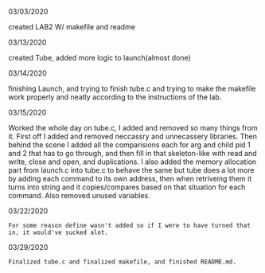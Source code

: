 03/03/2020
  
  created LAB2 W/ makefile and readme
  
03/13/2020
 
 created Tube, added more logic to launch(almost done)
  
03/14/2020 
 
 finishing Launch, and trying to finish tube.c and trying to make the makefile work properly and neatly according to the instructions of the lab.

03/15/2020

  Worked the whole day on tube.c, I added and removed so many things from it. First off I added and removed neccassry and unnecassery libraries. Then behind the scene I added all the comparisions each for arg and child pid 1 and 2 that has to go through, and then fill in that skeleton-like with read and write, close and open, and duplications. I also added the memory allocation part from launch.c into tube.c to behave the same but tube does a lot more by adding each command to its own address, then when retriveing them it turns into string and it copies/compares based on that situation for each command. Also removed unused variables.
  
  
 03/22/2020
  
    For some reason define wasn't added so if I were to have turned that in, it would've sucked alot.
    
 03/29/2020
 
    Finalized tube.c and finalized makefile, and finished README.md.
